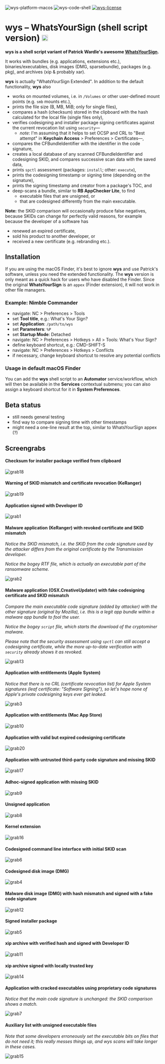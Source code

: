 ![wys-platform-macos](https://img.shields.io/badge/platform-macOS-lightgrey.svg)
![wys-code-shell](https://img.shields.io/badge/code-shell-yellow.svg)
[![wys-license](http://img.shields.io/badge/license-MIT+-blue.svg)](https://github.com/JayBrown/wys-WhatsYourSign-shell-script-version/blob/master/LICENSE)

# wys – WhatsYourSign (shell script version) <img src="https://github.com/JayBrown/wys-WhatsYourSign-shell-script-version/blob/master/img/jb-img.png" height="20px"/>

**wys is a shell script variant of Patrick Wardle's awesome [WhatsYourSign](https://github.com/objective-see/WhatsYourSign).**

It works with bundles (e.g. applications, extensions etc.), binaries/executables, disk images (DMG, sparsebundle), packages (e.g. pkg), and archives (xip & probably xar).

**wys** is actually "WhatsYourSign Extended". In addition to the default functionality, **wys** also

* works on mounted volumes, i.e. in `/Volumes` or other user-defined mount points (e.g. `smb` mounts etc.),
* prints the file size (B, MB, MiB; only for single files),
* compares a hash (checksum) stored in the clipboard with the hash calculated for the local file (single files only),
* verifies codesigning and installer package signing certificates against the current revocation list using `security`—
  * *note*: I'm assuming that it helps to set OCSP and CRL to "Best attempt" in **Keychain Access** > Preferences > Certificates—,
* compares the CFBundleIdentifier with the identifier in the code signature,
* creates a local database of any scanned CFBundleIdentifier and codesigning SKID, and compares successive scan data with the saved data,
* prints `spctl` assessment (packages: `install`; other: `execute`),
* prints the codesigning timestamp or signing time (depending on the signature),
* prints the signing timestamp and creator from a package's TOC, and
* deep-scans a bundle, similar to **RB AppChecker Lite**, to find
  * executable files that are unsigned, or
  * that are codesigned differently from the main executable.

**Note:** the SKID comparison will occasionally produce false negatives, because SKIDs can change for perfectly valid reasons, for example because the developer of a software has

* renewed an expired certificate,
* sold his product to another developer, or
* received a new certificate (e.g. rebranding etc.).

## Installation
If you are using the macOS Finder, it's best to ignore **wys** and use Patrick's software, unless you need the extended functionality. The **wys** version is only meant as a quick hack for users who have disabled the Finder. Since the original **WhatsYourSign** is an `appex` (Finder extension), it will not work in other file managers.

### Example: Nimble Commander
* navigate: NC > Preferences > Tools
* set **Tool title**, e.g.: What's Your Sign?
* set **Application**: `/path/to/wys`
* set **Parameters**: `%P`
* set **Startup Mode**: Detached
* navigate: NC > Preferences > Hotkeys > All > Tools: What's Your Sign?
* define keyboard shortcut, e.g.: CMD-SHIFT-S
* navigate: NC > Preferences > Hotkeys > Conflicts
* if necessary, change keyboard shortcut to resolve any potential conflicts

### Usage in default macOS Finder
You can add the **wys** shell script to an **Automator** service/workflow, which will then be available in the **Services** contextual submenu; you can also assign a keyboard shortcut for it in **System Preferences**.

## Beta status
* still needs general testing
* find way to compare signing time with other timestamps
* might need a one-line result at the top, similar to WhatsYourSign appex (?)

## Screengrabs

#### Checksum for installer package verified from clipboard

![grab18](https://github.com/JayBrown/wys-WhatsYourSign-shell-script-version/blob/master/img/grab_wys-verify.jpg)

#### Warning of SKID mismatch and certificate revocation (KeRanger)

![grab19](https://github.com/JayBrown/wys-WhatsYourSign-shell-script-version/blob/master/img/grab_wys-skidrevoke.jpg)

#### Application signed with Developer ID

![grab1](https://github.com/JayBrown/wys-WhatsYourSign-shell-script-version/blob/master/img/grab_wys-app.jpg)

#### Malware application (KeRanger) with revoked certificate and SKID mismatch
*Notice the SKID mismatch, i.e. the SKID from the code signature used by the attacker differs from the original certificate by the Transmission developer.*

*Notice the bogey RTF file, which is actually an executable part of the ransomware scheme.*

![grab2](https://github.com/JayBrown/wys-WhatsYourSign-shell-script-version/blob/master/img/grab_wys-malware.jpg)

#### Malware application (OSX.CreativeUpdater) with fake codesigning certificate and SKID mismatch
*Compare the main executable code signature (added by attacker) with the other signature (original by Mozilla), i.e. this is a legit app bundle within a malware app bundle to fool the user.*

*Notice the bogey `script` file, which starts the download of the cryptominer malware.*

*Please note that the security assessment using `spctl` can still accept a codesigning certificate, while the more up-to-date verification with `security` already shows it as revoked.*

![grab13](https://github.com/JayBrown/wys-WhatsYourSign-shell-script-version/blob/master/img/grab_wys-malware2.jpg)

#### Application with entitlements (Apple System)

*Notice that there is no CRL (certificate revocation list) for Apple System signatures (leaf certificate: "Software Signing"), so let's hope none of Apple's private codesigning keys ever get leaked.*

![grab3](https://github.com/JayBrown/wys-WhatsYourSign-shell-script-version/blob/master/img/grab_wys-app-entitlements.jpg)

#### Application with entitlements (Mac App Store)

![grab10](https://github.com/JayBrown/wys-WhatsYourSign-shell-script-version/blob/master/img/grab_wys-app-mas.jpg)

#### Application with valid but expired codesigning certificate

![grab20](https://github.com/JayBrown/wys-WhatsYourSign-shell-script-version/blob/master/img/grab_wys-app-expired.jpg)

#### Application with untrusted third-party code signature and missing SKID

![grab17](https://github.com/JayBrown/wys-WhatsYourSign-shell-script-version/blob/master/img/grab_wys-app-3rdparty.jpg)

#### Adhoc-signed application with missing SKID

![grab9](https://github.com/JayBrown/wys-WhatsYourSign-shell-script-version/blob/master/img/grab_wys-app-adhoc.jpg)

#### Unsigned application

![grab8](https://github.com/JayBrown/wys-WhatsYourSign-shell-script-version/blob/master/img/grab_wys-app-unsigned.jpg)

#### Kernel extension

![grab16](https://github.com/JayBrown/wys-WhatsYourSign-shell-script-version/blob/master/img/grab_wys-kext.jpg)

#### Codesigned command line interface with initial SKID scan

![grab6](https://github.com/JayBrown/wys-WhatsYourSign-shell-script-version/blob/master/img/grab_wys-binary.jpg)

#### Codesigned disk image (DMG)

![grab4](https://github.com/JayBrown/wys-WhatsYourSign-shell-script-version/blob/master/img/grab_wys-dmg.jpg)

#### Malware disk image (DMG) with hash mismatch and signed with a fake code signature

![grab12](https://github.com/JayBrown/wys-WhatsYourSign-shell-script-version/blob/master/img/grab_wys-dmgfake.jpg)

#### Signed installer package

![grab5](https://github.com/JayBrown/wys-WhatsYourSign-shell-script-version/blob/master/img/grab_wys-pkg.jpg)

#### xip archive with verified hash and signed with Developer ID

![grab11](https://github.com/JayBrown/wys-WhatsYourSign-shell-script-version/blob/master/img/grab_wys-xip.jpg)

#### xip archive signed with locally trusted key

![grab14](https://github.com/JayBrown/wys-WhatsYourSign-shell-script-version/blob/master/img/grab_wys-xip-user.jpg)

#### Application with cracked executables using proprietary code signatures
*Notice that the main code signature is unchanged: the SKID comparison shows a match.*

![grab7](https://github.com/JayBrown/wys-WhatsYourSign-shell-script-version/blob/master/img/grab_wys-app-cracked.jpg)

#### Auxiliary list with unsigned executable files
*Note that some developers erroneously set the executable bits on files that do not need it; this really messes things up, and *wys* scans will take longer in these cases.*

![grab15](https://github.com/JayBrown/wys-WhatsYourSign-shell-script-version/blob/master/img/grab_wys-app-cracked-aux.jpg)
